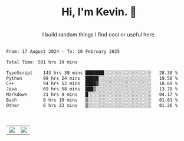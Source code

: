 <!--
**kevin-pek/kevin-pek** is a ✨ _special_ ✨ repository because its `README.md` (this file) appears on your GitHub profile.

Here are some ideas to get you started:

- 🔭 I’m currently working on ...
- 🌱 I’m currently learning ...
- 👯 I’m looking to collaborate on ...
- 🤔 I’m looking for help with ...
- 💬 Ask me about ...
- 📫 How to reach me: ...
- 😄 Pronouns: ...
- ⚡ Fun fact: ...
-->
<div align="center">
  <h1>Hi, I'm Kevin. 👋</h1>
  <br />
  I build random things I find cool or useful here.
</div>
<br />
<!--START_SECTION:waka-->

```txt
From: 17 August 2024 - To: 10 February 2025

Total Time: 501 hrs 19 mins

TypeScript    143 hrs 39 mins ███████░░░░░░░░░░░░░░░░░░   28.30 %
Python        99 hrs 24 mins  █████░░░░░░░░░░░░░░░░░░░░   19.58 %
C++           94 hrs 52 mins  ████▓░░░░░░░░░░░░░░░░░░░░   18.69 %
Java          69 hrs 58 mins  ███▒░░░░░░░░░░░░░░░░░░░░░   13.78 %
Markdown      21 hrs 9 mins   █░░░░░░░░░░░░░░░░░░░░░░░░   04.17 %
Bash          8 hrs 10 mins   ▒░░░░░░░░░░░░░░░░░░░░░░░░   01.61 %
Other         6 hrs 23 mins   ▒░░░░░░░░░░░░░░░░░░░░░░░░   01.26 %
```

<!--END_SECTION:waka-->
<br />
<table width="100%">
  <tr>
    <td align="left" width="50%">
      <img src="https://github-readme-stats-kevin-pek.vercel.app/api?username=kevin-pek&include_all_commits=true&count_private=true&theme=rose_pine" />
    </td>
    <td align="right" width="50%">
      <img src="https://github-readme-stats-kevin-pek.vercel.app/api/top-langs?username=kevin-pek&langs_count=10&hide_progress=true&theme=rose_pine" />
    </td>
  </tr>
</table>
